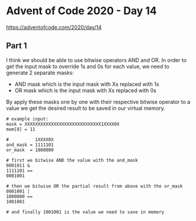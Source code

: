 # Advent of Code 2020 - Day 14

https://adventofcode.com/2020/day/14

## Part 1

I think we should be able to use bitwise operators AND and OR. In order to get the input mask to override 1s and 0s for each value, we need to generate 2 separate masks:
  - AND mask which is the input mask with Xs replaced with 1s
  - OR mask which is the input mask with Xs replaced with 0s
  
By apply these masks one by one with their respective bitwise operator to a value we get the desired result to be saved in our virtual memory.

```
# example input:
mask = XXXXXXXXXXXXXXXXXXXXXXXXXXXXX1XXXX0X
mem[8] = 11

#          1XXXX0X
and_mask = 1111101
or_mask  = 1000000

# first we bitwise AND the value with the and_mask
0001011 &
1111101 ==
0001001

# then we bitwise OR the partial result from above with the or_mask
0001001 |
1000000 ==
1001001

# and finally 1001001 is the value we need to save in memory
```
